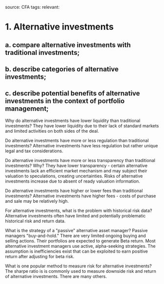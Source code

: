 source: CFA
tags: 
relevant: 

# 1. Alternative investments

## a. compare alternative investments with traditional investments;
## b. describe categories of alternative investments;
## c. describe potential benefits of alternative investments in the context of portfolio management;

Why do alternative investments have lower liquidity than traditional investments?
They have lower liquidity due to their lack of standard markets and limited activities on both sides of the deal.

Do alternative investments have more or less regulation than traditional investments?
Alternative investments have less regulation but rather unique legal and tax considerations.

Do alternative investments have more or less transparency than traditional investments? Why?
They have lower transparency - certain alternative investments lack an efficient market mechanism and may subject their valuation to speculations, creating uncertainties. Risks of alternative investments increase due to absent of ready valuation information.

Do alternative investments have higher or lower fees than traditional investments?
Alternative investments have higher fees - costs of purchase and sale may be relatively high.

For alternative investments, what is the problem with historical risk data?
Alternative investments often have limited and potentially problematic historical risk and return data.

What is the strategy of a "passive" alternative asset manager?
Passive managers "buy-and-hold." There are very limited ongoing buying and selling actions. Their portfolios are expected to generate Beta return. Most alternative investment managers use active, alpha-seeking strategies. The assumption is inefficiencies exist that can be exploited to earn positive return after adjusting for beta risk. 

What is one popular method to measure risk for alternative investments?
The sharpe ratio is is commonly used to measure downside risk and return of alternative investments. There are many others.



